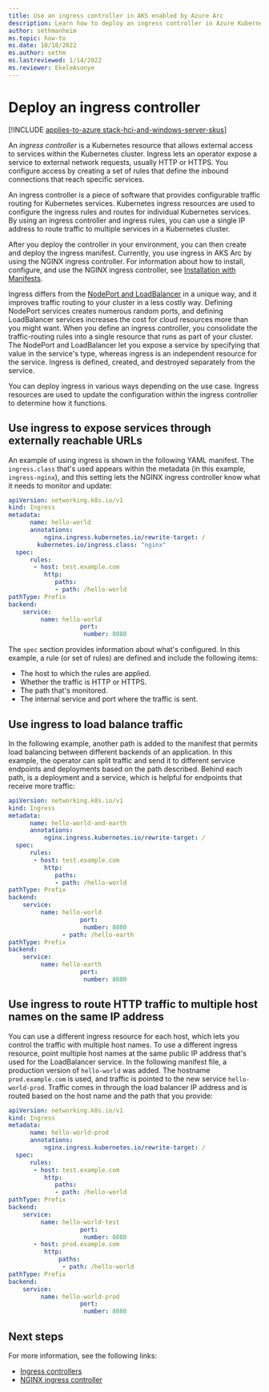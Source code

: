 ```yaml
---
title: Use an ingress controller in AKS enabled by Azure Arc
description: Learn how to deploy an ingress controller in Azure Kubernetes Service in AKS enabled by Arc.
author: sethmanheim
ms.topic: how-to
ms.date: 10/18/2022
ms.author: sethm 
ms.lastreviewed: 1/14/2022
ms.reviewer: EkeleAsonye
---
```


# Deploy an ingress controller

[!INCLUDE [applies-to-azure stack-hci-and-windows-server-skus](includes/aks-hci-applies-to-skus/aks-hybrid-applies-to-azure-stack-hci-windows-server-sku.md)]

An *ingress controller* is a Kubernetes resource that allows external access to services within the Kubernetes cluster. Ingress lets an operator expose a service to external network requests, usually HTTP or HTTPS. You configure access by creating a set of rules that define the inbound connections that reach specific services.

An ingress controller is a piece of software that provides configurable traffic routing for Kubernetes services. Kubernetes ingress resources are used to configure the ingress rules and routes for individual Kubernetes services. By using an ingress controller and ingress rules, you can use a single IP address to route traffic to multiple services in a Kubernetes cluster.

After you deploy the controller in your environment, you can then create and deploy the ingress manifest. Currently, you use ingress in AKS Arc by using the NGINX ingress controller. For information about how to install, configure, and use the NGINX ingress controller, see [Installation with Manifests](https://kubernetes.github.io/ingress-nginx/deploy/#azure).

Ingress differs from the [NodePort and LoadBalancer](concepts-container-networking.md#kubernetes-services) in a unique way, and it improves traffic routing to your cluster in a less costly way. Defining NodePort services creates numerous random ports, and defining LoadBalancer services increases the cost for cloud resources more than you might want. When you define an ingress controller, you consolidate the traffic-routing rules into a single resource that runs as part of your cluster. The NodePort and LoadBalancer let you expose a service by specifying that value in the service's type, whereas ingress is an independent resource for the service. Ingress is defined, created, and destroyed separately from the service.

You can deploy ingress in various ways depending on the use case. Ingress resources are used to update the configuration within the ingress controller to determine how it functions.

## Use ingress to expose services through externally reachable URLs

An example of using ingress is shown in the following YAML manifest. The `ingress.class` that's used appears within the metadata (in this example, `ingress-nginx`), and this setting lets the NGINX ingress controller know what it needs to monitor and update:

```yaml
apiVersion: networking.k8s.io/v1  
kind: Ingress  
metadata: 
      name: hello-world
      annotations:
          nginx.ingress.kubernetes.io/rewrite-target: /
        kubernetes.io/ingress.class: "nginx"
  spec:  
      rules:
       - host: test.example.com
          http:
             paths: 
             - path: /hello-world
pathType: Prefix
backend:
    service: 
         name: hello-world 
                    port:  
                     number: 8080
```

The `spec` section provides information about what's configured. In this example, a rule (or set of rules) are defined and include the following items:

- The host to which the rules are applied.
- Whether the traffic is HTTP or HTTPS.
- The path that's monitored.
- The internal service and port where the traffic is sent.

## Use ingress to load balance traffic

In the following example, another path is added to the manifest that permits load balancing between different backends of an application. In this example, the operator can split traffic and send it to different service endpoints and deployments based on the path described. Behind each path, is a deployment and a service, which is helpful for endpoints that receive more traffic:

```yaml
apiVersion: networking.k8s.io/v1  
kind: Ingress  
metadata: 
      name: hello-world-and-earth
      annotations:
          nginx.ingress.kubernetes.io/rewrite-target: /
  spec:  
      rules:
       - host: test.example.com
          http:
             paths: 
             - path: /hello-world
pathType: Prefix
backend:
    service: 
         name: hello-world 
                    port:  
                     number: 8080
               - path: /hello-earth
pathType: Prefix
backend:
    service: 
         name: hello-earth 
                    port:  
                     number: 8080
```

## Use ingress to route HTTP traffic to multiple host names on the same IP address

You can use a different ingress resource for each host, which lets you control the traffic with multiple host names. To use a different ingress resource, point multiple host names at the same public IP address that's used for the LoadBalancer service. In the following manifest file, a production version of `hello-world` was added. The hostname `prod.example.com` is used, and traffic is pointed to the new service `hello-world-prod`. Traffic comes in through the load balancer IP address and is routed based on the host name and the path that you provide:

```yaml
apiVersion: networking.k8s.io/v1  
kind: Ingress  
metadata: 
      name: hello-world-prod
      annotations:
          nginx.ingress.kubernetes.io/rewrite-target: /
  spec:  
      rules:
       - host: test.example.com
          http:
             paths: 
             - path: /hello-world
pathType: Prefix
backend:
    service: 
         name: hello-world-test 
                    port:  
                     number: 8080
       - host: prod.example.com
          http:
              paths:
               - path: /hello-world
pathType: Prefix
backend:
    service: 
         name: hello-world-prod 
                    port:  
                     number: 8080
```

## Next steps

For more information, see the following links:

- [Ingress controllers](https://kubernetes.io/docs/concepts/services-networking/ingress-controllers/)
- [NGINX ingress controller](https://github.com/kubernetes/ingress-nginx)
